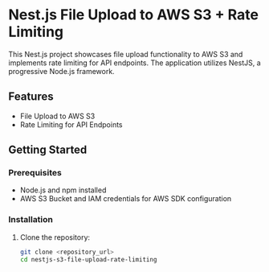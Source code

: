 # Nest.js File Upload to AWS S3 + Rate Limiting

This Nest.js project showcases file upload functionality to AWS S3 and implements rate limiting for API endpoints. The application utilizes NestJS, a progressive Node.js framework.

## Features

- File Upload to AWS S3
- Rate Limiting for API Endpoints

## Getting Started

### Prerequisites

- Node.js and npm installed
- AWS S3 Bucket and IAM credentials for AWS SDK configuration

### Installation

1. Clone the repository:

   ```bash
   git clone <repository_url>
   cd nestjs-s3-file-upload-rate-limiting
  ```